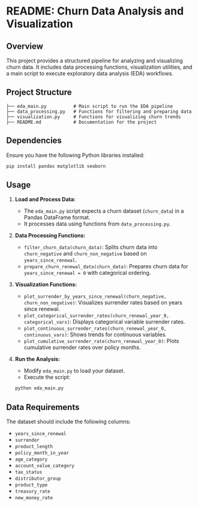 # README: Churn Data Analysis and Visualization

## Overview
This project provides a structured pipeline for analyzing and visualizing churn data. It includes data processing functions, visualization utilities, and a main script to execute exploratory data analysis (EDA) workflows.

## Project Structure
```
├── eda_main.py          # Main script to run the EDA pipeline
├── data_processing.py   # Functions for filtering and preparing data
├── visualization.py     # Functions for visualizing churn trends
├── README.md            # Documentation for the project
```

## Dependencies
Ensure you have the following Python libraries installed:
```bash
pip install pandas matplotlib seaborn
```

## Usage
1. **Load and Process Data:**
   - The `eda_main.py` script expects a churn dataset (`churn_data`) in a Pandas DataFrame format.
   - It processes data using functions from `data_processing.py`.

2. **Data Processing Functions:**
   - `filter_churn_data(churn_data)`: Splits churn data into `churn_negative` and `churn_non_negative` based on `years_since_renewal`.
   - `prepare_churn_renewal_data(churn_data)`: Prepares churn data for `years_since_renewal = 0` with categorical ordering.

3. **Visualization Functions:**
   - `plot_surrender_by_years_since_renewal(churn_negative, churn_non_negative)`: Visualizes surrender rates based on years since renewal.
   - `plot_categorical_surrender_rates(churn_renewal_year_0, categorical_vars)`: Displays categorical variable surrender rates.
   - `plot_continuous_surrender_rates(churn_renewal_year_0, continuous_vars)`: Shows trends for continuous variables.
   - `plot_cumulative_surrender_rate(churn_renewal_year_0)`: Plots cumulative surrender rates over policy months.

4. **Run the Analysis:**
   - Modify `eda_main.py` to load your dataset.
   - Execute the script:
   ```bash
   python eda_main.py
   ```

## Data Requirements
The dataset should include the following columns:
- `years_since_renewal`
- `surrender`
- `product_length`
- `policy_month_in_year`
- `age_category`
- `account_value_category`
- `tax_status`
- `distributor_group`
- `product_type`
- `treasury_rate`
- `new_money_rate`
